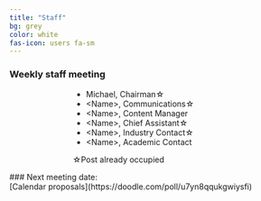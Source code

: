 ```yaml
---
title: "Staff"
bg: grey
color: white
fas-icon: users fa-sm
---
```


### Weekly staff meeting
<div>
    <div style='width: 20em; margin-left: auto; margin-right: auto;'>
        <ul>
            <li>Michael, Chairman&star;</li>
            <li>&lt;Name&gt;, Communications&star;</li>
            <li>&lt;Name&gt;, Content Manager</li>
            <li>&lt;Name&gt;, Chief Assistant&star;</li>
            <li>&lt;Name&gt;, Industry Contact&star;</li>
            <li>&lt;Name&gt;, Academic Contact</li>
        </ul>
        <p>&star;Post already occupied</p>
    </div>
</div>
### Next meeting date:<br />[Calendar proposals](https://doodle.com/poll/u7yn8qqukgwiysfi)
